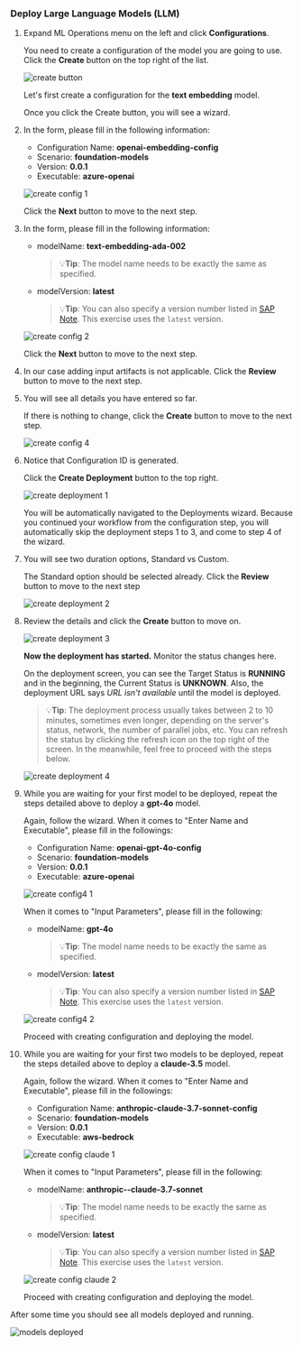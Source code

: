 ### Deploy Large Language Models (LLM) 

1. Expand ML Operations menu on the left and click **Configurations**. 
    
    You need to create a configuration of the model you are going to use. Click the **Create** button on the top right of the list.

    ![create button](img/create-config-button.png)

    Let's first create a configuration for the **text embedding** model.

    Once you click the Create button, you will see a wizard.  

2. In the form, please fill in the following information:

    - Configuration Name: **openai-embedding-config**
    - Scenario: **foundation-models**
    - Version: **0.0.1**
    - Executable: **azure-openai**

    ![create config 1](img/emb-01.png)

     Click the **Next** button to move to the next step. 

3. In the form, please fill in the following information:

    - modelName: **text-embedding-ada-002**  
        >💡**Tip**: The model name needs to be exactly the same as specified.  
    - modelVersion: **latest**  
        >💡**Tip**: You can also specify a version number listed in [SAP Note](https://me.sap.com/notes/3437766). This exercise uses the `latest` version.  

   ![create config 2](img/emb-02.png)


   Click the **Next** button to move to the next step.  

4. In our case adding input artifacts is not applicable. Click the **Review** button to move to the next step.

5. You will see all details you have entered so far. 
    
    If there is nothing to change, click the **Create** button to move to the next step. 

    ![create config 4](img/emb-03.png)

6. Notice that Configuration ID is generated.
 
    Click the **Create Deployment** button to the top right.

    ![create deployment 1](img/emb-04.png)

    You will be automatically navigated to the Deployments wizard. 
    Because you continued your workflow from the configuration step, you will automatically skip the deployment steps 1 to 3, and come to step 4 of the wizard. 

7. You will see two duration options, Standard vs Custom.  
   
    The Standard option should be selected already. Click the **Review** button to move to the next step

    ![create deployment 2](img/emb-04-2.png)

8. Review the details and click the **Create** button to move on. 

    ![create deployment 3](img/emb-05.png)

    **Now the deployment has started.** Monitor the status changes here. 

    On the deployment screen, you can see the Target Status is **RUNNING** and in the beginning, the Current Status is **UNKNOWN**.  Also, the deployment URL says *URL isn't available* until the model is deployed.  

    >💡**Tip**: The deployment process usually takes between 2 to 10 minutes, sometimes even longer, depending on the server's status, network, the number of parallel jobs, etc.  You can refresh the status by clicking the refresh icon on the top right of the screen. In the meanwhile, feel free to proceed with the steps below.

    ![create deployment 4](img/emb-06.png)

9. While you are waiting for your first model to be deployed, repeat the steps detailed above to deploy a **gpt-4o** model. 

    Again, follow the wizard. When it comes to "Enter Name and Executable", please fill in the followings:

    - Configuration Name: **openai-gpt-4o-config**
    - Scenario: **foundation-models**
    - Version: **0.0.1**
    - Executable: **azure-openai**

    ![create config4 1](img/gpt4-c1.png)

    When it comes to "Input Parameters", please fill in the following:

    - modelName: **gpt-4o**  
        >💡**Tip**: The model name needs to be exactly the same as specified.  
    - modelVersion: **latest**  
        >💡**Tip**: You can also specify a version number listed in [SAP Note](https://me.sap.com/notes/3437766). This exercise uses the `latest` version.  

    ![create config4 2](img/gpt4-c2.png)

    Proceed with creating configuration and deploying the model.


10. While you are waiting for your first two models to be deployed, repeat the steps detailed above to deploy a **claude-3.5** model. 

    Again, follow the wizard. When it comes to "Enter Name and Executable", please fill in the followings:

    - Configuration Name: **anthropic-claude-3.7-sonnet-config**
    - Scenario: **foundation-models**
    - Version: **0.0.1**
    - Executable: **aws-bedrock**

    ![create config claude 1](img/dp-1-claude35.png) 

    When it comes to "Input Parameters", please fill in the following:

    - modelName: **anthropic--claude-3.7-sonnet**   
        >💡**Tip**: The model name needs to be exactly the same as specified.  
    - modelVersion: **latest**   
        >💡**Tip**: You can also specify a version number listed in [SAP Note](https://me.sap.com/notes/3437766). This exercise uses the `latest` version.  

    ![create config claude 2](img/dp-2-claude35.png) 

    Proceed with creating configuration and deploying the model.

After some time you should see all models deployed and running. 

![models deployed](img/dp-4-all-models.png)



